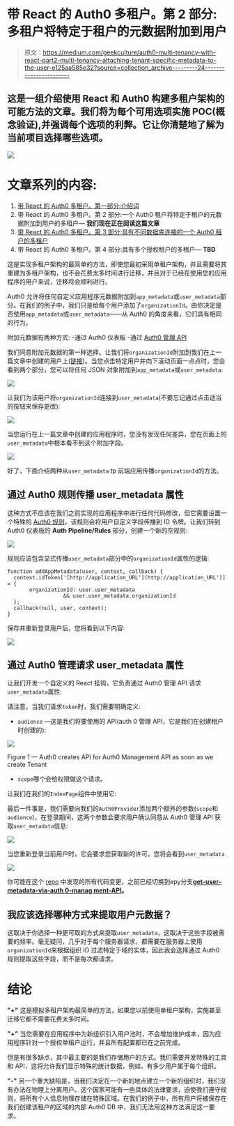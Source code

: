 # 带 React 的 Auth0 多租户。第 2 部分:多租户将特定于租户的元数据附加到用户

> 原文：<https://medium.com/geekculture/auth0-multi-tenancy-with-react-part2-multi-tenancy-attaching-tenant-specific-metadata-to-the-user-e125aa585e32?source=collection_archive---------24----------------------->

## 这是一组介绍使用 React 和 Auth0 构建多租户架构的可能方法的文章。我们将为每个可用选项实施 POC(概念验证),并强调每个选项的利弊。它让你清楚地了解为当前项目选择哪些选项。

![](img/3759567a11b6ca9a0f8eb3d925d8ce85.png)

# 文章系列的内容:

1.  [带 React 的 Auth0 多租户。第一部分:介绍词](/geekculture/auth0-multi-tenancy-with-react-part1-introductory-word-7f2782cf71d)
2.  带 React 的 Auth0 多租户。第 2 部分:一个 Auth0 租户将特定于租户的元数据附加到用户的多租户— **我们现在正在阅读这篇文章**
3.  [带 React 的 Auth0 多租户。第 3 部分:具有不同数据库连接的一个 Auth0 租户的多租户](/geekculture/auth0-multi-tenancy-with-react-part3-multi-tenancy-with-multiple-db-connections-b6b86ba94e10)
4.  带 React 的 Auth0 多租户。第 4 部分:具有多个授权租户的多租户— **TBD**

这是实现多租户架构的最简单的方法，即使您最初采用单租户架构，并且需要将其重建为多租户架构，也不会花费太多时间进行迁移，并且对于已经在使用您的应用程序的用户来说，迁移将会顺利进行。

Auth0 允许将任何自定义应用程序元数据附加到`app_metadata`或`user_metadata`部分。在我们的例子中，我们只是给每个用户添加了`organizationId`。由你决定是否使用`app_metadata`或`user_metadata`——从 Auth0 的角度来看，它们具有相同的行为。

附加元数据有两种方式:
-通过 Auth0 仪表板
-通过 [Auth0 管理 API](https://auth0.com/docs/api/management/v2)

我们同意附加元数据的第一种选择。让我们将`organizationId`附加到我们在上一篇文章中创建的用户上([链接](/geekculture/auth0-multi-tenancy-with-react-part1-introductory-word-7f2782cf71d))。当您点击特定用户并向下滚动页面一点点时，您会看到两个部分，您可以将任何 JSON 对象附加到`app_metadata`或`user_metadata`:

![](img/a76fee79f773aa6e7cd3aef68d8a1694.png)

让我们为该用户将`organizationId`连接到`user_metadata`(不要忘记通过点击适当的按钮来保存更改):

![](img/e6815504a7dbe66b8e0e5b8aa60939dd.png)

当您运行在上一篇文章中创建的应用程序时，您没有发现任何差异，您在页面上的`user_metadata`中根本看不到这个附加字段。

![](img/69e8f64844f4fd15bc5cc82b5ab06be5.png)

好了，下面介绍两种从`user_metadata` tp 前端应用传播`organizationId`的方法。

## 通过 Auth0 规则传播 user_metadata 属性

这种方式不应该在我们之前实现的应用程序中进行任何代码修改，但它需要设置一个特殊的 [Auth0 规则](https://auth0.com/docs/rules)，该规则会将用户自定义字段传播到 ID 令牌。让我们转到 Auth0 仪表板的 **Auth Pipeline/Rules** 部分，创建一个新的空规则:

![](img/108c0a79678831dd30feed9c11c2a8bc.png)

规则应该包含显式传播`user_metadata`部分中的`organizationId`属性的逻辑:

```
function addAppMetadata(user, context, callback) {
  context.idToken['[http://application_URL'](http://application_URL')] = {
       organizationId: user.user_metadata 
                  && user.user_metadata.organizationId
  };
  callback(null, user, context);
}
```

保存并重新登录用户后，您将看到以下内容:

![](img/13a79370c67684347296da440b64d8d4.png)

## 通过 Auth0 管理请求 user_metadata 属性

让我们开发一个自定义的 React 挂钩，它负责通过 Auth0 管理 API 请求`user_metadata`属性:

请注意，当我们请求`token`时，我们需要明确定义:

*   `audience` —这是我们将要使用的 API(auth 0 管理 API，它是我们在创建租户时创建的):

![](img/55dc60d70e6abaccb9e4d8172b7c43f8.png)

Figure 1 — Auth0 creates API for Auth0 Management API as soon as we create Tenant

*   `scope`哪个会给权限做这个请求。

让我们在我们的`IndexPage`组件中使用它:

最后一件事是，我们需要向我们的`Auth0Provider`添加两个额外的参数(`scope`和`audience`)，在登录期间，这两个参数会要求用户确认同意从 Auth0 管理 API 获取`user_metadata`信息:

![](img/bcb09538fbdd6121ca9d857581cd50b1.png)

当您重新登录当前用户时，它会要求您获取新的许可，您将会看到`user_metadata`

![](img/3ecd3e37572a8fb6d2daf42496d1cbaa.png)

你可能在这个 [repo](https://github.com/vladimirtopolev/auth0-multi-tenancy) 中发现的所有代码变更，之前已经切换到еру分支[**get-user-metadata-via-auth 0-manag ment-API**](https://github.com/vladimirtopolev/auth0-multi-tenancy/tree/get-user-metadata-via-auth0-managment-api)**。**

## 我应该选择哪种方式来提取用户元数据？

这取决于你选择一种更可取的方式来提取`user_metadata`，这取决于这些字段被需要的频率。毫无疑问，几乎对于每个服务器请求，都需要在服务器上使用`organizationId`来根据组织 ID 过滤特定于域的实体，因此我会选择通过 Auth0 规则提取这些字段，而不是每次都请求。

# 结论

**"+"** 这是模拟多租户架构最简单的方法，如果您以前使用单租户架构，实施甚至迁移它都不需要花费太多时间。

**"+"** 当您需要在应用程序中为新组织引入用户池时，不会增加维护成本，因为应用程序针对一个授权单租户运行，并且所有配置都已在之前完成。

但是有很多缺点，其中最主要的是我们存储用户的方式。我们需要开发特殊的工具和 API，这将允许我们显示特殊的统计数据，例如，有多少用户属于每个组织。

**"-"** 另一个重大缺陷是，当我们决定在一个新的地点建立一个新的组织时，我们没有办法在物理上分离用户。这个国家可能有一些具体的法律要求，迫使我们遵守规则，将所有个人信息物理存储在特殊区域。在我们的例子中，所有用户将被保存在我们创建该租户的区域的内部 Auth0 DB 中，我们无法用这种方法满足这一要求。